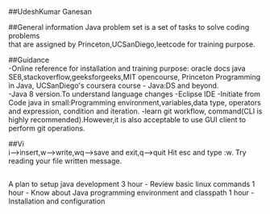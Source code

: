##UdeshKumar Ganesan

##General information 
Java problem set is a set of tasks to solve coding problems  
that are assigned by Princeton,UCSanDiego,leetcode for training purpose.   

##Guidance  
 -Online reference for installation and training purpose: oracle docs java SE8,stackoverflow,geeksforgeeks,MIT opencourse, 
  Princeton Programming in Java, UCSanDiego's coursera course - Java:DS and beyond.  
 -Java 8 version.To understand language changes 
 -Eclipse IDE
 -Initiate from Code java in small:Programming environment,variables,data type, operators and expression, 
  condition and iteration. 
 -learn git workflow, command(CLI is highly recommended).However,it is also acceptable to use GUI client to perform git operations.

##Vi  
  i-->insert,w-->write,wq-->save and exit,q-->quit 
 Hit esc and type :w. Try reading your file written message. 
 
 ## 
 A plan to setup java development 
 3 hour - Review basic linux commands
 1 hour - Know about Java programming environment and classpath 
 1 hour - Installation and configuration     
 
 
 
